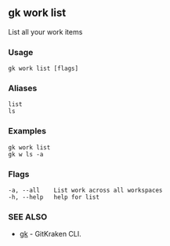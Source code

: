 ## gk work list

List all your work items

### Usage
```
gk work list [flags]
```

### Aliases 
```
list 
ls
```

### Examples
```
gk work list
gk w ls -a
```

### Flags

```
-a, --all    List work across all workspaces
-h, --help   help for list
```

### SEE ALSO

* [gk](gk.md)	 - GitKraken CLI.